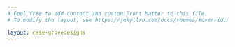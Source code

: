 ```yaml
---
# Feel free to add content and custom Front Matter to this file.
# To modify the layout, see https://jekyllrb.com/docs/themes/#overriding-theme-defaults

layout: case-grovedesigns
---
```

